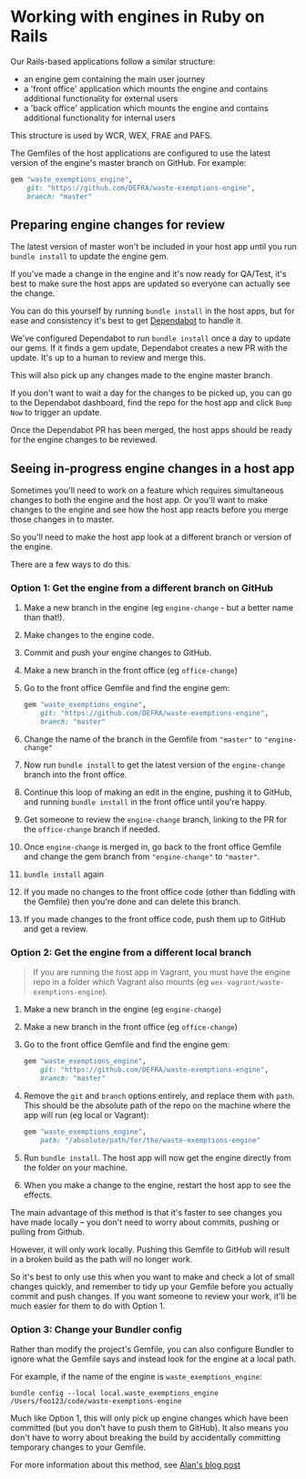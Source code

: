 # Working with engines in Ruby on Rails

Our Rails-based applications follow a similar structure:

- an engine gem containing the main user journey
- a 'front office' application which mounts the engine and contains additional functionality for external users
- a 'back office' application which mounts the engine and contains additional functionality for internal users

This structure is used by WCR, WEX, FRAE and PAFS.

The Gemfiles of the host applications are configured to use the latest version of the engine's master branch on GitHub. For example:

``` ruby
gem "waste_exemptions_engine",
    git: "https://github.com/DEFRA/waste-exemptions-engine",
    branch: "master"
```

## Preparing engine changes for review

The latest version of master won't be included in your host app until you run `bundle install` to update the engine gem.

If you've made a change in the engine and it's now ready for QA/Test, it's best to make sure the host apps are updated so everyone can actually see the change.

You can do this yourself by running `bundle install` in the host apps, but for ease and consistency it's best to get [Dependabot](https://dependabot.com/) to handle it.

We've configured Dependabot to run `bundle install` once a day to update our gems. If it finds a gem update, Dependabot creates a new PR with the update. It's up to a human to review and merge this.

This will also pick up any changes made to the engine master branch.

If you don't want to wait a day for the changes to be picked up, you can go to the Dependabot dashboard, find the repo for the host app and click `Bump Now` to trigger an update.

Once the Dependabot PR has been merged, the host apps should be ready for the engine changes to be reviewed.

## Seeing in-progress engine changes in a host app

Sometimes you'll need to work on a feature which requires simultaneous changes to both the engine and the host app. Or you'll want to make changes to the engine and see how the host app reacts before you merge those changes in to master.

So you'll need to make the host app look at a different branch or version of the engine.

There are a few ways to do this.

### Option 1: Get the engine from a different branch on GitHub

1. Make a new branch in the engine (eg `engine-change` - but a better name than that!).
1. Make changes to the engine code.
1. Commit and push your engine changes to GitHub.
1. Make a new branch in the front office (eg `office-change`)
1. Go to the front office Gemfile and find the engine gem:

   ``` ruby
   gem "waste_exemptions_engine",
       git: "https://github.com/DEFRA/waste-exemptions-engine",
       branch: "master"
   ```

1. Change the name of the branch in the Gemfile from `"master"` to `"engine-change"`
1. Now run `bundle install` to get the latest version of the `engine-change` branch into the front office.
1. Continue this loop of making an edit in the engine, pushing it to GitHub, and running `bundle install` in the front office until you're happy.
1. Get someone to review the `engine-change` branch, linking to the PR for the `office-change` branch if needed.
1. Once `engine-change` is merged in, go back to the front office Gemfile and change the gem branch from `"engine-change"` to `"master"`.
1. `bundle install` again
1. If you made no changes to the front office code (other than fiddling with the Gemfile) then you're done and can delete this branch.
1. If you made changes to the front office code, push them up to GitHub and get a review.

### Option 2: Get the engine from a different local branch

> If you are running the host app in Vagrant, you must have the engine repo in a folder which Vagrant also mounts (eg `wex-vagrant/waste-exemptions-engine`).

1. Make a new branch in the engine (eg `engine-change`)
1. Make a new branch in the front office (eg `office-change`)
1. Go to the front office Gemfile and find the engine gem:

   ``` ruby
   gem "waste_exemptions_engine",
       git: "https://github.com/DEFRA/waste-exemptions-engine",
       branch: "master"
   ```

1. Remove the `git` and `branch` options entirely, and replace them with `path`. This should be the absolute path of the repo on the machine where the app will run (eg local or Vagrant):

   ``` ruby
   gem "waste_exemptions_engine",
       path: "/absolute/path/for/the/waste-exemptions-engine"
   ```

1. Run `bundle install`. The host app will now get the engine directly from the folder on your machine.
1. When you make a change to the engine, restart the host app to see the effects.

The main advantage of this method is that it's faster to see changes you have made locally – you don't need to worry about commits, pushing or pulling from Github.

However, it will only work locally. Pushing this Gemfile to GitHub will result in a broken build as the path will no longer work.

So it's best to only use this when you want to make and check a lot of small changes quickly, and remember to tidy up your Gemfile before you actually commit and push changes. If you want someone to review your work, it'll be much easier for them to do with Option 1.

### Option 3: Change your Bundler config

Rather than modify the project's Gemfile, you can also configure Bundler to ignore what the Gemfile says and instead look for the engine at a local path.

For example, if the name of the engine is `waste_exemptions_engine`:

`bundle config --local local.waste_exemptions_engine /Users/foo123/code/waste-exemptions-engine`

Much like Option 1, this will only pick up engine changes which have been committed (but you don't have to push them to GitHub). It also means you don't have to worry about breaking the build by accidentally committing temporary changes to your Gemfile.

For more information about this method, see [Alan's blog post](https://cruikshanks.co.uk/blog/local-gems-for-local-projects/)
